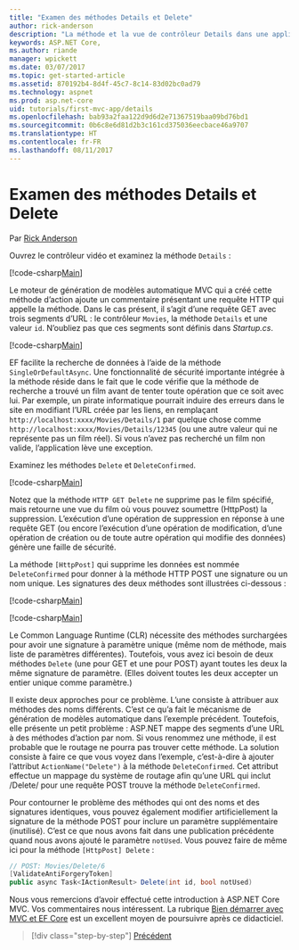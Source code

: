 ```yaml
---
title: "Examen des méthodes Details et Delete"
author: rick-anderson
description: "La méthode et la vue de contrôleur Details dans une application ASP.NET Core MVC simple."
keywords: ASP.NET Core,
ms.author: riande
manager: wpickett
ms.date: 03/07/2017
ms.topic: get-started-article
ms.assetid: 870192b4-8d4f-45c7-8c14-83d02bc0ad79
ms.technology: aspnet
ms.prod: asp.net-core
uid: tutorials/first-mvc-app/details
ms.openlocfilehash: bab93a2faa122d9d6d2e71367519baa09bd76bd1
ms.sourcegitcommit: 0b6c8e6d81d2b3c161cd375036eecbace46a9707
ms.translationtype: HT
ms.contentlocale: fr-FR
ms.lasthandoff: 08/11/2017
---
```

# <a name="examining-the-details-and-delete-methods"></a>Examen des méthodes Details et Delete

Par [Rick Anderson](https://twitter.com/RickAndMSFT)

Ouvrez le contrôleur vidéo et examinez la méthode `Details` :

[!code-csharp[Main](start-mvc/sample/MvcMovie/Controllers/MoviesController.cs?name=snippet_details)]

Le moteur de génération de modèles automatique MVC qui a créé cette méthode d’action ajoute un commentaire présentant une requête HTTP qui appelle la méthode. Dans le cas présent, il s’agit d’une requête GET avec trois segments d’URL : le contrôleur `Movies`, la méthode `Details` et une valeur `id`. N’oubliez pas que ces segments sont définis dans *Startup.cs*.

[!code-csharp[Main](start-mvc/sample/MvcMovie/Startup.cs?highlight=5&name=snippet_1)]

EF facilite la recherche de données à l’aide de la méthode `SingleOrDefaultAsync`. Une fonctionnalité de sécurité importante intégrée à la méthode réside dans le fait que le code vérifie que la méthode de recherche a trouvé un film avant de tenter toute opération que ce soit avec lui. Par exemple, un pirate informatique pourrait induire des erreurs dans le site en modifiant l’URL créée par les liens, en remplaçant `http://localhost:xxxx/Movies/Details/1` par quelque chose comme `http://localhost:xxxx/Movies/Details/12345` (ou une autre valeur qui ne représente pas un film réel). Si vous n’avez pas recherché un film non valide, l’application lève une exception.

Examinez les méthodes `Delete` et `DeleteConfirmed`.

[!code-csharp[Main](start-mvc/sample/MvcMovie/Controllers/MoviesController.cs?name=snippet_delete)]

Notez que la méthode `HTTP GET Delete` ne supprime pas le film spécifié, mais retourne une vue du film où vous pouvez soumettre (HttpPost) la suppression. L’exécution d’une opération de suppression en réponse à une requête GET (ou encore l’exécution d’une opération de modification, d’une opération de création ou de toute autre opération qui modifie des données) génère une faille de sécurité.

La méthode `[HttpPost]` qui supprime les données est nommée `DeleteConfirmed` pour donner à la méthode HTTP POST une signature ou un nom unique. Les signatures des deux méthodes sont illustrées ci-dessous :

[!code-csharp[Main](start-mvc/sample/MvcMovie/Controllers/MoviesController.cs?name=snippet_delete2)]

[!code-csharp[Main](start-mvc/sample/MvcMovie/Controllers/MoviesController.cs?name=snippet_delete3)]


Le Common Language Runtime (CLR) nécessite des méthodes surchargées pour avoir une signature à paramètre unique (même nom de méthode, mais liste de paramètres différentes). Toutefois, vous avez ici besoin de deux méthodes `Delete` (une pour GET et une pour POST) ayant toutes les deux la même signature de paramètre. (Elles doivent toutes les deux accepter un entier unique comme paramètre.)

Il existe deux approches pour ce problème. L’une consiste à attribuer aux méthodes des noms différents. C’est ce qu’a fait le mécanisme de génération de modèles automatique dans l’exemple précédent. Toutefois, elle présente un petit problème : ASP.NET mappe des segments d’une URL à des méthodes d’action par nom. Si vous renommez une méthode, il est probable que le routage ne pourra pas trouver cette méthode. La solution consiste à faire ce que vous voyez dans l’exemple, c’est-à-dire à ajouter l’attribut `ActionName("Delete")` à la méthode `DeleteConfirmed`. Cet attribut effectue un mappage du système de routage afin qu’une URL qui inclut /Delete/ pour une requête POST trouve la méthode `DeleteConfirmed`.

Pour contourner le problème des méthodes qui ont des noms et des signatures identiques, vous pouvez également modifier artificiellement la signature de la méthode POST pour inclure un paramètre supplémentaire (inutilisé). C’est ce que nous avons fait dans une publication précédente quand nous avons ajouté le paramètre `notUsed`. Vous pouvez faire de même ici pour la méthode `[HttpPost] Delete` :

```csharp
// POST: Movies/Delete/6
[ValidateAntiForgeryToken]
public async Task<IActionResult> Delete(int id, bool notUsed)
```

Nous vous remercions d’avoir effectué cette introduction à ASP.NET Core MVC. Vos commentaires nous intéressent. La rubrique [Bien démarrer avec MVC et EF Core](xref:data/ef-mvc/intro) est un excellent moyen de poursuivre après ce didacticiel.

>[!div class="step-by-step"]
[Précédent](validation.md)
